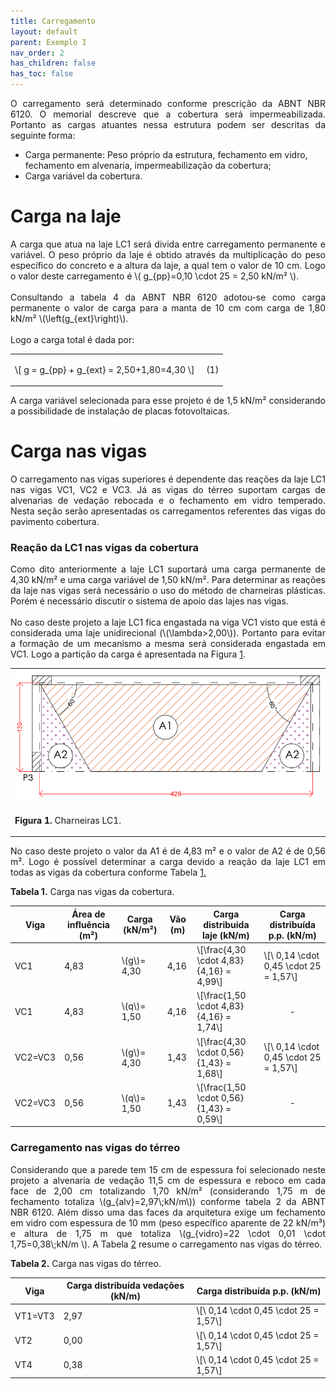 ```yaml
---
title: Carregamento
layout: default
parent: Exemplo I
nav_order: 2
has_children: false
has_toc: false
---
```


<!--Don't delete this script-->
<script src = "https://polyfill.io/v3/polyfill.min.js?features=es6"></script>
<script id = "MathJax-script" async src="https://cdn.jsdelivr.net/npm/mathjax@3/es5/tex-mml-chtml.js"></script>
<!--Don't delete this script-->

<p align = "justify">
O carregamento será determinado conforme prescrição da ABNT NBR 6120. O memorial descreve que a cobertura será impermeabilizada. Portanto as cargas atuantes nessa estrutura podem ser descritas da seguinte forma:
</p>

<ul>
<li>Carga permanente: Peso próprio da estrutura, fechamento em vidro, fechamento em alvenaria, impermeabilização da cobertura;</li>
<li>Carga variável da cobertura.</li>
</ul>

<h1>Carga na laje</h1> 

<p align = "justify">
A carga que atua na laje LC1 será divida entre carregamento permanente e variável. O peso próprio da laje é obtido através da multiplicação do peso específico do concreto e a altura da laje, a qual tem o valor de 10 cm. Logo o valor deste carregamento é \( g_{pp}=0,10 \cdot 25 = 2,50 kN/m² \).
<br><br>
Consultando a tabela 4 da ABNT NBR 6120 adotou-se como carga permanente o valor de carga para a manta de 10 cm com carga de 1,80 kN/m² \(\left(g_{ext}\right)\).
<br><br>
Logo a carga total é dada por:
</p>

<table border = "0" style = "width:100%">
    <tr>
        <td style="width: 90%;">\[ g = g_{pp} + g_{ext} = 2,50+1,80=4,30 \]</td>
        <td style="width: 10%;"><p align = "right" id = "eq1">(1)</p></td>
    </tr>
</table>

<p align = "justify">
A carga variável selecionada para esse projeto é de 1,5 kN/m² considerando a possibilidade de instalação de placas fotovoltaicas.
</p>

<h1>Carga nas vigas</h1> 

<p align = "justify">
O carregamento nas vigas superiores é dependente das reações da laje LC1 nas vigas VC1, VC2 e VC3. Já as vigas do térreo suportam cargas de alvenarias de vedação rebocada e o fechamento em vidro temperado. Nesta seção serão apresentadas os carregamentos referentes das vigas do pavimento cobertura.
</p>

<h3>Reação da LC1 nas vigas da cobertura</h3> 

<p align = "justify">
Como dito anteriormente a laje LC1 suportará uma carga permanente de 4,30 kN/m² e uma carga variável de 1,50 kN/m². Para determinar as reações da laje nas vigas será necessário o uso do método de charneiras plásticas. Porém é necessário discutir o sistema de apoio das lajes nas vigas.
<br><br>
No caso deste projeto a laje LC1 fica engastada na viga VC1 visto que está é considerada uma laje unidirecional (\(\lambda>2,00\)). Portanto para evitar a formação de um mecanismo a mesma será considerada engastada em VC1. Logo a partição da carga é apresentada na Figura <a href="#fig1">1</a>.
</p>

<table border = "0" style = "width:100%">
  <tr>
    <td><center><img src = "assets/images/charneiras.png" width = "100%"></center></td>
  </tr>
  <tr>
    <td><center><p align = "justify" id = "fig1"><b>Figura 1.</b> Charneiras LC1.</p></center></td>
  </tr>
</table>

<p align = "justify">
No caso deste projeto o valor da A1 é de 4,83 m² e o valor de A2 é de 0,56 m². Logo é possível determinar a carga devido a reação da laje LC1 em todas as vigas da cobertura conforme Tabela <a href="#tab1">1.</a>
</p>

<p align = "justify" id = "tab1"><b>Tabela 1.</b> Carga nas vigas da cobertura.</p>

<table style = "width:100%">
  <thead>
    <tr>
      <th>Viga</th>
      <th>Área de influência (m²)</th>
      <th>Carga (kN/m²)</th>
      <th>Vão (m)</th>
      <th>Carga distribuída laje (kN/m)</th>
      <th>Carga distribuída p.p. (kN/m)</th>
    </tr>
  </thead>
  <tbody>
    <tr>
      <td>VC1</td>
      <td>4,83</td>
      <td>\(g\)= 4,30</td>
      <td>4,16</td>
      <td>\[\frac{4,30 \cdot 4,83}{4,16} = 4,99\]</td>
      <td>\[\ 0,14 \cdot 0,45 \cdot 25 = 1,57\]</td>
    </tr>
    <tr>
      <td>VC1</td>
      <td>4,83</td>
      <td>\(q\)= 1,50</td>
      <td>4,16</td>
      <td>\[\frac{1,50 \cdot 4,83}{4,16} = 1,74\]</td>
      <td><center>-</center></td>
    </tr>
    <tr>
      <td>VC2=VC3</td>
      <td>0,56</td>
      <td>\(g\)= 4,30</td>
      <td>1,43</td>
      <td>\[\frac{4,30 \cdot 0,56}{1,43} = 1,68\]</td>
      <td>\[\ 0,14 \cdot 0,45 \cdot 25 = 1,57\]</td>
    </tr>
    <tr>
      <td>VC2=VC3</td>
      <td>0,56</td>
      <td>\(q\)= 1,50</td>
      <td>1,43</td>
      <td>\[\frac{1,50 \cdot 0,56}{1,43} = 0,59\]</td>
      <td><center>-</center></td>
    </tr>
  </tbody>
</table>

<h3>Carregamento nas vigas do térreo</h3>

<p align = "justify">
Considerando que a parede tem 15 cm de espessura foi selecionado neste projeto a alvenaria de vedação 11,5 cm de espessura e reboco em cada face de 2,00 cm totalizando 1,70 kN/m² (considerando 1,75 m de fechamento totaliza \(g_{alv}=2,97\;kN/m\)) conforme tabela 2 da ABNT NBR 6120. Além disso uma das faces da arquitetura exige um fechamento em vidro com espessura de 10 mm (peso específico aparente de 22 kN/m³) e altura de 1,75 m que totaliza \(g_{vidro}=22 \cdot 0,01 \cdot 1,75=0,38\;kN/m \). A Tabela <a href="#tab2">2</a> resume o carregamento nas vigas do térreo.
</p>

<p align = "justify" id = "tab2"><b>Tabela 2.</b> Carga nas vigas do térreo.</p>

<table style = "width:100%">
  <thead>
    <tr>
      <th>Viga</th>
      <th>Carga distribuída vedações (kN/m)</th>
      <th>Carga distribuída p.p. (kN/m)</th>
    </tr>
  </thead>
  <tbody>
    <tr>
      <td>VT1=VT3</td>
      <td>2,97</td>
      <td>\[\ 0,14 \cdot 0,45 \cdot 25 = 1,57\]</td>
    </tr>
    <tr>
      <td>VT2</td>
      <td>0,00</td>
      <td>\[\ 0,14 \cdot 0,45 \cdot 25 = 1,57\]</td>
    </tr>
    <tr>
      <td>VT4</td>
      <td>0,38</td>
      <td>\[\ 0,14 \cdot 0,45 \cdot 25 = 1,57\]</td>
    </tr>
  </tbody>
</table>
